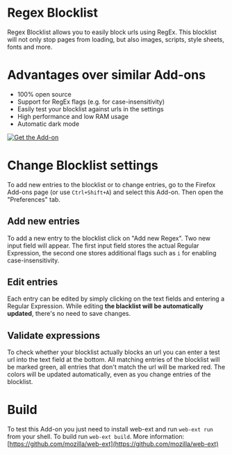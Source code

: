 # Regex Blocklist

Regex Blocklist allows you to easily block urls using RegEx. This blocklist will not only stop pages from loading, but also images, scripts, style sheets, fonts and more.

# Advantages over similar Add-ons

* 100% open source
* Support for RegEx flags (e.g. for case-insensitivity)
* Easily test your blocklist against urls in the settings
* High performance and low RAM usage
* Automatic dark mode

[![**Get the Add-on**](https://extensionworkshop.com/assets/7a17e6-5cc43798bf2472557d8b437e779316758d0e41483542e921f6781694623ee71c.png "Get the Add-on")](https://addons.mozilla.org/en-US/firefox/addon/regex-blacklist/)

# Change Blocklist settings

To add new entries to the blocklist or to change entries, go to the Firefox Add-ons page (or use `Ctrl+Shift+A`) and select this Add-on. Then open the "Preferences" tab.

## Add new entries

To add a new entry to the blocklist click on "Add new Regex". Two new input field will appear. The first input field stores the actual Regular Expression, the second one stores additional flags such as `i` for enabling case-insensitivity.

## Edit entries

Each entry can be edited by simply clicking on the text fields and entering a Regular Expression. While editing **the blacklist will be automatically updated**, there's no need to save changes.

## Validate expressions

To check whether your blocklist actually blocks an url you can enter a test url into the text field at the bottom. All matching entries of the blocklist will be marked green, all entries that don't match the url will be marked red. The colors will be updated automatically, even as you change entries of the blocklist.

# Build

To test this Add-on you just need to install web-ext and run `web-ext run` from your shell. To build run `web-ext build`. More information: [https://github.com/mozilla/web-ext](https://github.com/mozilla/web-ext)